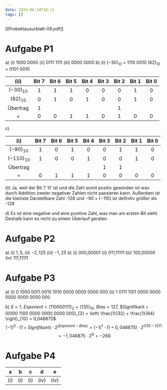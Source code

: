 ```yaml
---
date: 2024-06-14T18:11
tags: []
---
```

[[Probeklausurblatt-08.pdf]]
# Aufgabe P1
a) (i) 1000 0000 (ii) 0111 1111 (iii) 0000 0000
b) (i) $(-30)_{10}$ = 1110 0010 $(82)_{10}$ = 0101 0010

|     (ii)     | Bit 7 | Bit 6 | Bit 5 | Bit 4 | Bit 3 | Bit 2 | Bit 1 | Bit 0 |
| :----------: | :---: | :---: | :---: | :---: | :---: | :---: | :---: | :---: |
| $(-30)_{10}$ |   1   |   1   |   1   |   0   |   0   |   0   |   1   |   0   |
| $(82)_{10}$  |   0   |   1   |   0   |   1   |   0   |   0   |   1   |   0   |
|   Übertrag   |   1   |       |       |       |       |   1   |       |       |
|      +       |   0   |   0   |   1   |   1   |   0   |   1   |   0   |   0   |

c)

|      (i)      | Bit 7 | Bit 6 | Bit 5 | Bit 4 | Bit 3 | Bit 2 | Bit 1 | Bit 0 |
| :-----------: | :---: | :---: | :---: | :---: | :---: | :---: | :---: | :---: |
| $(-90)_{10}$  |   1   |   0   |   1   |   0   |   0   |   1   |   1   |   0   |
| $(-110)_{10}$ |   1   |   0   |   0   |   1   |   0   |   0   |   1   |   0   |
|   Übertrag    |       |       |       |       |   1   |   1   |       |       |
|       +       |   0   |   1   |   1   |   1   |   0   |   0   |   0   |   0   |
(ii) Ja, weil der Bit 7 ‘0’ ist und die Zahl somit positiv geworden ist was durch Addition zweier negativer Zahlen nicht passieren kann. Außerdem ist die kleinste Darstellbare Zahl -128 und $-90 + (-110)$ ist definitiv größer als -128

d) Es ist eine negative und eine positive Zahl, was man am ersten Bit sieht. Deshalb kann es nicht zu einem Überlauf geraten.

# Aufgabe P2
a) (i) $1,5$, (ii) $-2,125$ (iii) $-1,25$
b) (i) 000,00001 (ii) 011,11111 (iii) 100,00000 (iv) 111,11111

# Aufgabe P3
a) (i) 0  1000 0011  0010 1010 0000 0000 0000 000
  (ii) 1  0111 1101  0000 0000 0000 0000 0000 000

b) $S = 1$, $Exponent = (11000 0111)_{2} = (135)_{10}$, $Bias = 127$, 
$Signifikant = (0000 1100 0000 0000 0000 000)_{2} = \left( \frac{1}{32} + \frac{1}{64} \right)_{10} = 0,046875$
$$(-1)^S \cdot (1 + Signifikant) \cdot 2^{(Exponent-Bias)} = (-1)^{1} \cdot (1 + 0,046875) \cdot 2^{(135-127)}$$$$=-1,046875 \cdot 2^8 = -268$$
# Aufgabe P4
|  a  |  b  |  c  |  d   |  e   |
| :-: | :-: | :-: | :--: | :--: |
| (i) | (i) | (i) | (iv) | (iv) |
